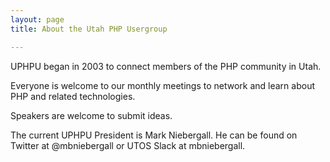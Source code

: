 ```yaml
---
layout: page
title: About the Utah PHP Usergroup

---
```


UPHPU began in 2003 to connect members of the PHP community in Utah.

Everyone is welcome to our monthly meetings to network and learn about PHP and related technologies.

Speakers are welcome to submit ideas.

The current UPHPU President is Mark Niebergall. He can be found on Twitter at @mbniebergall or UTOS Slack at mbniebergall.